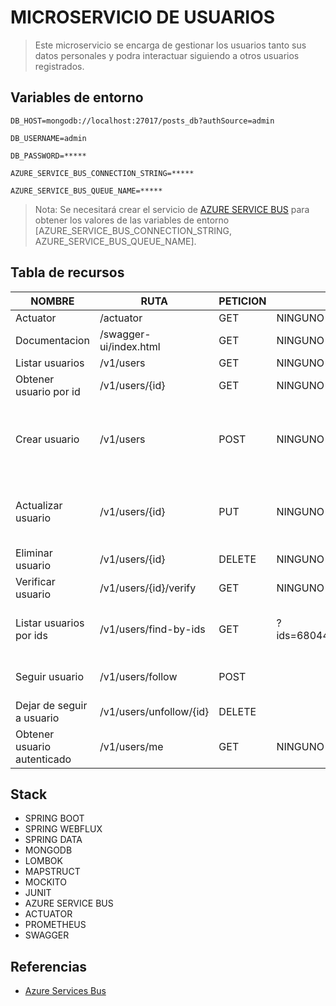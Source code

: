 # MICROSERVICIO DE USUARIOS
> Este microservicio se encarga de gestionar los usuarios tanto sus datos personales y podra interactuar siguiendo a otros usuarios registrados.

## Variables de entorno
```
DB_HOST=mongodb://localhost:27017/posts_db?authSource=admin
```
```
DB_USERNAME=admin
```
```
DB_PASSWORD=*****
```
```
AZURE_SERVICE_BUS_CONNECTION_STRING=*****
```
```
AZURE_SERVICE_BUS_QUEUE_NAME=*****
```
>Nota: Se necesitará crear el servicio de [AZURE SERVICE BUS](https://learn.microsoft.com/en-us/azure/service-bus-messaging/service-bus-messaging-overview)  para obtener los valores de las variables de entorno [AZURE_SERVICE_BUS_CONNECTION_STRING, AZURE_SERVICE_BUS_QUEUE_NAME].
## Tabla de recursos
| NOMBRE                      | RUTA                    | PETICION | PARAMETROS                                             | CUERPO                                                                                                                | 
|-----------------------------|-------------------------|----------|--------------------------------------------------------|-----------------------------------------------------------------------------------------------------------------------|
| Actuator                    | /actuator               | GET      | NINGUNO                                                | NINGUNO                                                                                                               |
| Documentacion               | /swagger-ui/index.html  | GET      | NINGUNO    | NINGUNO                                                                                                                                      |
| Listar usuarios             | /v1/users               | GET      | NINGUNO                                                | NINGUNO                                                                                                               |
| Obtener usuario por id      | /v1/users/{id}          | GET      | NINGUNO                                                | NINGUNO                                                                                                               |
| Crear usuario               | /v1/users               | POST     | NINGUNO                                                | {<br/>"names":"Jhon"<br/>"lastNames":"Doe"<br/>"email":"jhondoe@example.com"<br/>"userId":"cde8c071a420424abf2"<br/>} |
| Actualizar usuario          | /v1/users/{id}          | PUT      | NINGUNO                                                | {<br/>"names":"Jhon"<br/>"lastNames":"Doe"<br/>"email":"jhondoe@example.com"<br/>}                                    |
| Eliminar usuario            | /v1/users/{id}          | DELETE   | NINGUNO                                                | NINGUNO                                                                                                               |
| Verificar usuario           | /v1/users/{id}/verify   | GET      | NINGUNO                                                | NINGUNO                                                                                                               |
| Listar usuarios por ids     | /v1/users/find-by-ids   | GET      | ?ids=6804498d871f48237c0f5e40,6804498d871f48237c0f5e47 | {<br/>"postId":"6804498d871f48237c0f5e40",<br/> "typeTarget":"LIKE"<br/>}                                             |
| Seguir usuario              | /v1/users/follow        | POST     |                                                        | {<br/>"followedId":"cde8c071a420424abf28b189ae2cd6982",<br/>}                                                         |
| Dejar de seguir a usuario   | /v1/users/unfollow/{id} | DELETE   |                                                        |                                                                                                                       |
| Obtener usuario autenticado | /v1/users/me            | GET      | NINGUNO                                                | NINGUNO                                                                                                               |

## Stack
* SPRING BOOT
* SPRING WEBFLUX
* SPRING DATA
* MONGODB
* LOMBOK
* MAPSTRUCT
* MOCKITO
* JUNIT
* AZURE SERVICE BUS
* ACTUATOR
* PROMETHEUS
* SWAGGER

## Referencias
* [Azure Services Bus](https://learn.microsoft.com/en-us/azure/service-bus-messaging/service-bus-messaging-overview)